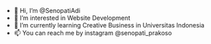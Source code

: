 - 👋 Hi, I’m @SenopatiAdi
- 👀 I’m interested in Website Development
- 🌱 I’m currently learning Creative Business in Universitas Indonesia
- 📫 You can reach me by instagram @senopati_prakoso

<!---
SenopatiAdi/SenopatiAdi is a ✨ special ✨ repository because its `README.md` (this file) appears on your GitHub profile.
You can click the Preview link to take a look at your changes.
--->
